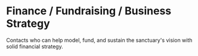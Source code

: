 # Finance / Fundraising / Business Strategy

Contacts who can help model, fund, and sustain the sanctuary's vision with solid financial strategy.
